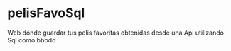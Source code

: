 # pelisFavoSql
Web dónde guardar tus pelis favoritas obtenidas desde una Api utilizando Sql como bbbdd
